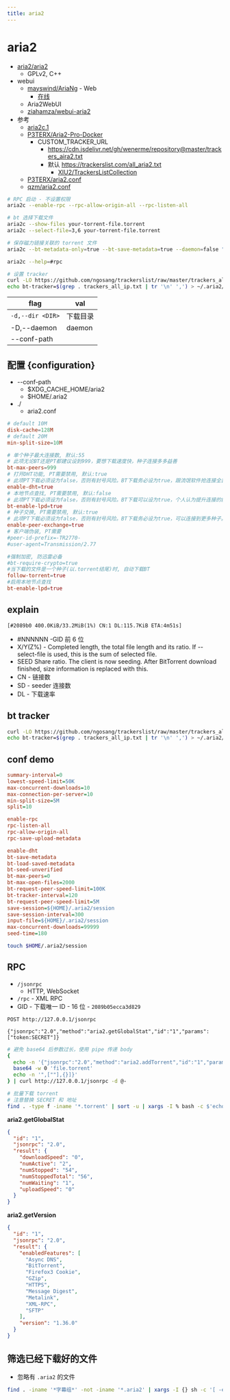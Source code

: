 ```yaml
---
title: aria2
---
```


# aria2

- [aria2/aria2](https://github.com/aria2/aria2)
  - GPLv2, C++
- webui
  - [mayswind/AriaNg](https://github.com/mayswind/AriaNg) - Web
    - [在线](http://ariang.mayswind.net/latest)
  - Aria2WebUI
  - [ziahamza/webui-aria2](https://github.com/ziahamza/webui-aria2)
- 参考
  - [aria2c.1](https://aria2.github.io/manual/en/html/aria2c.html)
  - [P3TERX/Aria2-Pro-Docker](https://github.com/P3TERX/Aria2-Pro-Docker)
    - CUSTOM_TRACKER_URL
      - https://cdn.jsdelivr.net/gh/wenerme/repository@master/trackers_aira2.txt
      - 默认 https://trackerslist.com/all_aria2.txt
        - [XIU2/TrackersListCollection](https://github.com/XIU2/TrackersListCollection)
  - [P3TERX/aria2.conf](https://github.com/P3TERX/aria2.conf)
  - [qzm/aria2.conf](https://gist.github.com/qzm/a54559726896d5e6bf21adf2363ad334)

```bash
# RPC 启动 - 不设置权限
aria2c --enable-rpc --rpc-allow-origin-all --rpc-listen-all

# bt 选择下载文件
aria2c --show-files your-torrent-file.torrent
aria2c --select-file=3,6 your-torrent-file.torrent

# 保存磁力链接关联的 torrent 文件
aria2c --bt-metadata-only=true --bt-save-metadata=true --daemon=false "magnet:?xt=urn:btih:xyz"

aria2c --help=#rpc

# 设置 tracker
curl -LO https://github.com/ngosang/trackerslist/raw/master/trackers_all_ip.txt
echo bt-tracker=$(grep . trackers_all_ip.txt | tr '\n' ',') > ~/.aria2/aria2.conf
```

| flag             | val      |
| ---------------- | -------- |
| `-d,--dir <DIR>` | 下载目录 |
| -D,--daemon      | daemon   |
| --conf-path      |

## 配置 {configuration}

- --conf-path
  - $XDG_CACHE_HOME/aria2
  - $HOME/.aria2
- ./
  - aria2.conf

```conf
# default 10M
disk-cache=128M
# default 20M
min-split-size=10M

# 单个种子最大连接数, 默认:55
# 此项无论BT还是PT都建议设到999，要想下载速度快，种子连接多多益善
bt-max-peers=999
# 打开DHT功能, PT需要禁用, 默认:true
# 此项PT下载必须设为false，否则有封号风险。BT下载务必设为true，跟流氓软件抢连接全靠它。
enable-dht=true
# 本地节点查找, PT需要禁用, 默认:false
# 此项PT下载必须设为false，否则有封号风险。BT下载可以设为true，个人认为提升连接的能力并不强，但总好过没有吧。
bt-enable-lpd=true
# 种子交换, PT需要禁用, 默认:true
# 此项PT下载必须设为false，否则有封号风险。BT下载务必设为true，可以连接到更多种子。
enable-peer-exchange=true
# 客户端伪装, PT需要
#peer-id-prefix=-TR2770-
#user-agent=Transmission/2.77

#强制加密, 防迅雷必备
#bt-require-crypto=true
#当下载的文件是一个种子(以.torrent结尾)时, 自动下载BT
follow-torrent=true
#启用本地节点查找
bt-enable-lpd=true
```

## explain

```
[#2089b0 400.0KiB/33.2MiB(1%) CN:1 DL:115.7KiB ETA:4m51s]
```

- #NNNNNN -GID 前 6 位
- X/Y(Z%) - Completed length, the total file length and its ratio. If --select-file is used, this is the sum of selected file.
- SEED Share ratio. The client is now seeding. After BitTorrent download finished, size information is replaced with this.
- CN - 链接数
- SD - seeder 连接数
- DL - 下载速率

## bt tracker

```bash
curl -LO https://github.com/ngosang/trackerslist/raw/master/trackers_all_ip.txt
echo bt-tracker=$(grep . trackers_all_ip.txt | tr '\n' ',') > ~/.aria2/aria2.conf
```

## conf demo

```ini
summary-interval=0
lowest-speed-limit=50K
max-concurrent-downloads=10
max-connection-per-server=10
min-split-size=5M
split=10

enable-rpc
rpc-listen-all
rpc-allow-origin-all
rpc-save-upload-metadata

enable-dht
bt-save-metadata
bt-load-saved-metadata
bt-seed-unverified
bt-max-peers=0
bt-max-open-files=2000
bt-request-peer-speed-limit=100K
bt-tracker-interval=120
bt-request-peer-speed-limit=5M
save-session=${HOME}/.aria2/session
save-session-interval=300
input-file=${HOME}/.aria2/session
max-concurrent-downloads=99999
seed-time=180
```

```bash
touch $HOME/.aria2/session
```

## RPC

- `/jsonrpc`
  - HTTP, WebSocket
- `/rpc` - XML RPC
- GID - 下载唯一 ID - 16 位 - `2089b05ecca3d829`

```http
POST http://127.0.0.1/jsonrpc

{"jsonrpc":"2.0","method":"aria2.getGlobalStat","id":"1","params":["token:SECRET"]}
```

```bash
# 避免 base64 后参数过长，使用 pipe 传递 body
{
  echo -n '{"jsonrpc":"2.0","method":"aria2.addTorrent","id":"1","params":["token:SECRET","'
  base64 -w 0 'file.torrent'
  echo -n '",[""],{}]}'
} | curl http://127.0.0.1/jsonrpc -d @-

# 批量下载 torrent
# 注意替换 SECRET 和 地址
find . -type f -iname '*.torrent' | sort -u | xargs -I % bash -c $'echo;echo Downloading "%";{ echo -n \'{"jsonrpc":"2.0","method":"aria2.addTorrent","id":"1","params":["token:SECRET","\';base64 -w 0 "%";echo -n \'",[""],{}]}\'; } | curl http://127.0.0.1/jsonrpc -d @-'
```

**aria2.getGlobalStat**

```json
{
  "id": "1",
  "jsonrpc": "2.0",
  "result": {
    "downloadSpeed": "0",
    "numActive": "2",
    "numStopped": "54",
    "numStoppedTotal": "56",
    "numWaiting": "1",
    "uploadSpeed": "0"
  }
}
```

**aria2.getVersion**

```json
{
  "id": "1",
  "jsonrpc": "2.0",
  "result": {
    "enabledFeatures": [
      "Async DNS",
      "BitTorrent",
      "Firefox3 Cookie",
      "GZip",
      "HTTPS",
      "Message Digest",
      "Metalink",
      "XML-RPC",
      "SFTP"
    ],
    "version": "1.36.0"
  }
}
```

## 筛选已经下载好的文件

- 忽略有 `.aria2` 的文件

```bash
find . -iname '*字幕组*' -not -iname '*.aria2' | xargs -I {} sh -c '[ -e "{}.aria2" ] && echo "{}" || echo' | sort -u | awk NF
```
